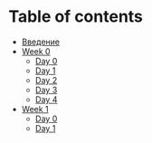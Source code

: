# Table of contents

* [Введение](README.md)
* [Week 0]()
  * [Day 0](./week0/day0.md)
  * [Day 1](./week0/day1.md)
  * [Day 2](./week0/day2.md)
  * [Day 3](./week0/day3.md)
  * [Day 4](./week0/day4.md)
* [Week 1]()
  * [Day 0](./week1/day0.md)
  * [Day 1](./week1/day1.md)
